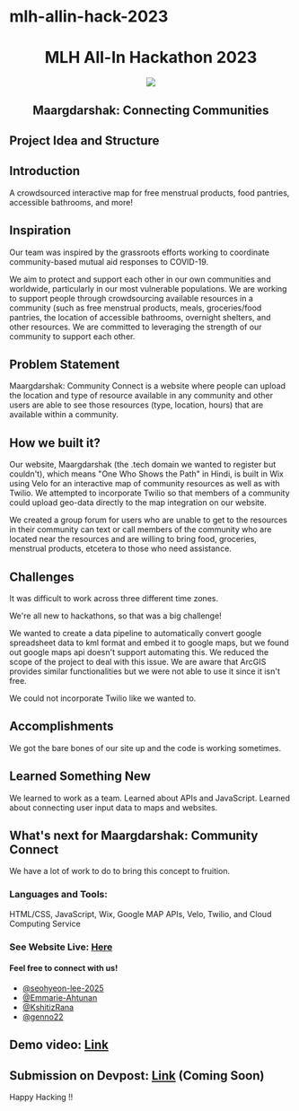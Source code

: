 # mlh-allin-hack-2023

<h1 align="center">MLH All-In Hackathon 2023</h1>

<center>
<img src="https://d112y698adiu2z.cloudfront.net/photos/production/challenge_photos/002/424/508/datas/full_width.png">
</center>

<h2 align="center">Maargdarshak: Connecting Communities</h2>

<h2>Project Idea and Structure</h2>

## Introduction
A crowdsourced interactive map for free menstrual products, food pantries, accessible bathrooms, and more!

## Inspiration 
Our team was inspired by the grassroots efforts working to coordinate community-based mutual aid responses to COVID-19. 

We aim to protect and support each other in our own communities and worldwide, particularly in our most vulnerable populations. We are working to support people through crowdsourcing available resources in a community (such as free menstrual products, meals, groceries/food pantries, the location of accessible bathrooms, overnight shelters, and other resources. We are committed to leveraging the strength of our community to support each other.

## Problem Statement 
Maargdarshak: Community Connect is a website where people can upload the location and type of resource available in any community and other users are able to see those resources (type, location, hours) that are available within a community. 

## How we built it?

Our website, Maargdarshak (the .tech domain we wanted to register but couldn't), which means "One Who Shows the Path" in Hindi, is built in Wix using Velo for an interactive map of community resources as well as with Twilio. We attempted to incorporate Twilio so that members of a community could upload geo-data directly to the map integration on our website. 

We created a group forum for users who are unable to get to the resources in their community can text or call members of the community who are located near the resources and are willing to bring food, groceries, menstrual products, etcetera to those who need assistance.

## Challenges

It was difficult to work across three different time zones.

We're all new to hackathons, so that was a big challenge! 

We wanted to create a data pipeline to automatically convert google spreadsheet data to kml format and embed it to google maps, but we found out google maps api doesn't support automating this. We reduced the scope of the project to deal with this issue. We are aware that ArcGIS provides similar functionalities but we were not able to use it since it isn't free. 

We could not incorporate Twilio like we wanted to.

## Accomplishments

We got the bare bones of our site up and the code is working sometimes. 

## Learned Something New
We learned to work as a team.
Learned about APIs and JavaScript.
Learned about connecting user input data to maps and websites.

## What's next for Maargdarshak: Community Connect

We have a lot of work to do to bring this concept to fruition.


<h3 align="left">Languages and Tools:</h3>
HTML/CSS, JavaScript, Wix, Google MAP APIs, Velo, 
Twilio, and Cloud Computing Service


### See Website Live: [Here](https://emahtunan.wixsite.com/maargdarshak)


#### Feel free to connect with us!

- [@seohyeon-lee-2025](https://github.com/seohyeon-lee-2025)
- [@Emmarie-Ahtunan](https://github.com/Emmarie-Ahtunan)
- [@KshitizRana](https://github.com/KshitizRana)
- [@genno22](https://github.com/genno22)

## Demo video: [Link]()
## Submission on Devpost: [Link]() (Coming Soon)


Happy Hacking !!
